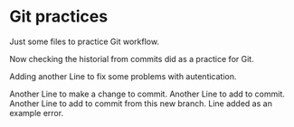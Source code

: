 
# Git practices

Just some files to practice Git workflow.

Now checking the historial from commits did as a practice for Git.

Adding another Line to fix some problems with autentication.

Another Line to make a change to commit.
Another Line to add to commit.
Another Line to add to commit from this new branch.
Line added as an example error.
